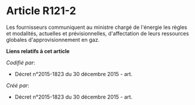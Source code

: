 # Article R121-2

Les fournisseurs communiquent au ministre chargé de l'énergie les règles et modalités, actuelles et prévisionnelles,
d'affectation de leurs ressources globales d'approvisionnement en gaz.

**Liens relatifs à cet article**

_Codifié par_:

  - Décret n°2015-1823 du 30 décembre 2015 - art.

_Créé par_:

  - Décret n°2015-1823 du 30 décembre 2015 - art.
